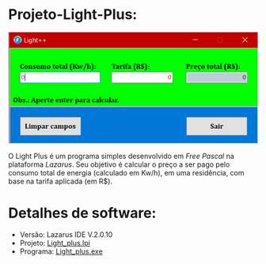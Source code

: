 # Projeto-Light-Plus:

![Tela](/Imagens/Tela.png)

O Light Plus é um programa simples desenvolvido em *Free Pascal* na plataforma *Lazarus*. Seu objetivo é calcular o preço a ser pago pelo consumo total de energia (calculado em Kw/h), em uma residência, com base na tarifa aplicada (em R$).


# Detalhes de software:
  * Versão:   Lazarus IDE V.2.0.10
  * Projeto:  [Light_plus.lpi](/Light_plus.lpi)
  * Programa: [Light_plus.exe](/Light_plus.exe)
